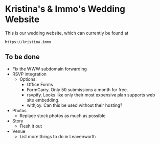 # Kristina's & Immo's Wedding Website

This is our wedding website, which can currently be found at

    https://kristina.immo

## To be done

* Fix the WWW subdomain forwarding
* RSVP integration
    - Options:
        - Office Forms
        - FormCarry. Only 50 submissions a month for free.
        - rsvpify. Looks like only their most expensive plan supports web site
          embedding.
        - withjoy. Can this be used without their hosting?
* Photos
    - Replace stock photos as much as possible
* Story
    - Flesh it out
* Venue
    - List more things to do in Leavenworth
